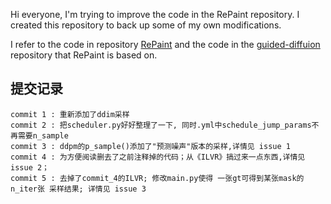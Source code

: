 Hi everyone, I'm trying to improve the code in the RePaint repository.
I created this repository to back up some of my own modifications.

I refer to the code in repository [RePaint](https://github.com/andreas128/RePaint) and the code in the [guided-diffuion](https://github.com/openai/guided-diffusion) repository that RePaint is based on.


## 提交记录
```
commit 1 : 重新添加了ddim采样
commit 2 : 把scheduler.py好好整理了一下, 同时.yml中schedule_jump_params不再需要n_sample
commit 3 : ddpm的p_sample()添加了"预测噪声"版本的采样,详情见 issue 1 
commit 4 : 为方便阅读删去了之前注释掉的代码；从《ILVR》搞过来一点东西,详情见 issue 2；
commit 5 : 去掉了commit_4的ILVR; 修改main.py使得 一张gt可得到某张mask的 n_iter张 采样结果; 详情见 issue 3  

```